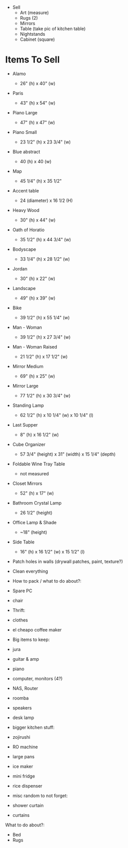 - Sell
	- Art (measure)
	- Rugs (2)
	- Mirrors
	- Table (take pic of kitchen table)
	- Nightstands
	- Cabinet (square)

# Items To Sell
- Alamo
	- 26" (h) x 40" (w)
- Paris
	- 43" (h) x 54" (w)
- Piano Large
	- 47" (h) x 47" (w)
- Piano Small
	- 23 1/2" (h) x 23 3/4" (w)
- Blue abstract
	- 40 (h) x 40 (w)
- Map
	- 45 1/4" (h) x 35 1/2"
- Accent table
	- 24 (diameter) x 16 1/2 (H)
- Heavy Wood
	- 30" (h) x 44" (w)
- Oath of Horatio
	- 35 1/2" (h) x 44 3/4" (w)
- Bodyscape
	- 33 1/4" (h) x 28 1/2" (w)
- Jordan
	- 30" (h) x 22" (w)
- Landscape
	- 49" (h) x 39" (w)
- Bike
	- 39 1/2" (h) x 55 1/4" (w)
- Man - Woman
	- 39 1/2" (h) x 27 3/4" (w)
- Man - Woman Raised
	- 21 1/2" (h) x 17 1/2" (w)
- Mirror Medium
	- 69" (h) x 25" (w)
- Mirror Large
	- 77 1/2" (h) x 30 3/4" (w)
- Standing Lamp
	- 62 1/2" (h) x 10 1/4" (w) x 10 1/4" (l)
- Last Supper
	- 8" (h) x 16 1/2" (w)
- Cube Organizer
	- 57 3/4" (height) x 31" (width) x 15 1/4" (depth)
- Foldable Wine Tray Table
	- not measured
- Closet Mirrors
	- 52" (h) x 17" (w)
- Bathroom Crystal Lamp
	- 26 1/2" (height)
- Office Lamp & Shade
	- ~18" (height)
- Side Table
	- 16" (h) x 16 1/2" (w) x 15 1/2" (l)


- Patch holes in walls (drywall patches, paint, texture?)


- Clean everything

- How to pack / what to do about?:
- Spare PC
- chair

- Thrift:
- clothes
- el cheapo coffee maker





- Big items to keep:
- jura
- guitar & amp
- piano
- computer, monitors (4?)
- NAS, Router
- roomba
- speakers
- desk lamp


- bigger kitchen stuff:
- zojirushi
- RO machine
- large pans
- ice maker
- mini fridge
- rice dispenser


- misc random to not forget:
- shower curtain
- curtains 


What to do about?:
- Bed
- Rugs